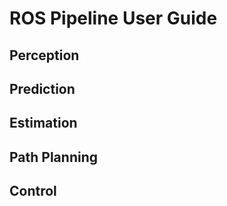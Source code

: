 # ROS Pipeline User Guide

## Perception

## Prediction

## Estimation

## Path Planning

## Control

